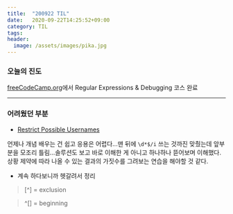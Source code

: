 ```yaml
---
title:  "200922 TIL"
date:   2020-09-22T14:25:52+09:00
category: TIL
tags: 
header:
  image: /assets/images/pika.jpg
---
```


<h3>오늘의 진도</h3>

[freeCodeCamp.org](https://www.freecodecamp.org/)에서 Regular Expressions & Debugging 코스 완료

<hr>

<h3>어려웠던 부분</h3>

 - [Restrict Possible Usernames](https://www.freecodecamp.org/learn/javascript-algorithms-and-data-structures/regular-expressions/restrict-possible-usernames)

언제나 개념 배우는 건 쉽고 응용은 어렵다...맨 뒤에 ```\d*$/i``` 쓰는 것까진 맞췄는데 앞부분을 모조리 틀림...솔루션도 보고 바로 이해한 게 아니고 하나하나 뜯어보며 이해했다. 
<br>상황 제약에 따라 나올 수 있는 결과의 가짓수를 그려보는 연습을 해야할 것 같다.

 - 계속 하다보니까 헷갈려서 정리

>[^] = exclusion

>^[] = beginning
